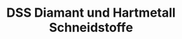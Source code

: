 ---
title: "DSS Diamant und Hartmetall Schneidstoffe"
url: /erlangen/dss-diamant-und-hartmetall-schneidstoffe/
shop: Baumarkt
---